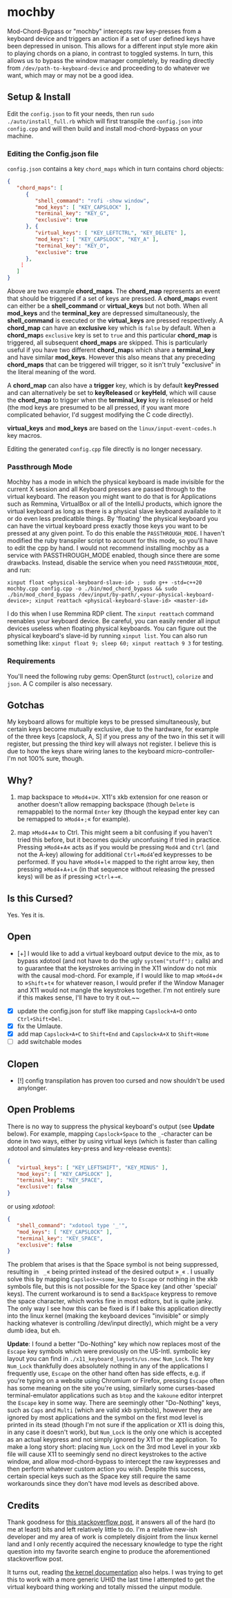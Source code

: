 # mochby
Mod-Chord-Bypass or "mochby" intercepts raw key-presses from a keyboard device and triggers an action if a set of user defined keys have been depressed in unison. This allows for a different input style more akin to playing chords on a piano, in contrast to toggled systems. In turn, this allows us to bypass the window manager completely, by reading directly from `/dev/path-to-keyboard-device` and proceeding to do whatever we want, which may or may not be a good idea.

## Setup & Install
Edit the `config.json` to fit your needs, then run `sudo ./auto/install_full.rb` which will first transpile the `config.json` into `config.cpp` and will then build and install mod-chord-bypass on your machine. 

### Editing the Config.json file
`config.json` contains a key `chord_maps` which in turn contains chord objects:
```json
{
   "chord_maps": [
      {
         "shell_command": "rofi -show window",
         "mod_keys": [ "KEY_CAPSLOCK" ],
         "terminal_key": "KEY_G",
         "exclusive": true
      }, {
         "virtual_keys": [ "KEY_LEFTCTRL", "KEY_DELETE" ],
         "mod_keys": [ "KEY_CAPSLOCK", "KEY_A" ],
         "terminal_key": "KEY_O",
         "exclusive": true
      },
    ⋮
   ]
}
```
Above are two example **chord_maps**. The **chord_map** represents an event that should be triggered if a set of keys are pressed. 
A **chord_map**s event can either be a **shell_command** or **virtual_keys** but not both. When all **mod_keys** and the **terminal_key** are depressed simultaneously, the **shell_command** is executed or the **virtual_keys** are pressed respectively. A **chord_map** can have an **exclusive** key which is `false` by default. When a **chord_map**s `exclusive` key is set to `true` and this particular **chord_map** is triggered, all subsequent **chord_maps** are skipped. This is particularly useful if you have two different **chord_map**s which share a **terminal_key** and have similar **mod_keys**. However this also means that any preceding **chord_maps** that can be triggered will trigger, so it isn't truly "exclusive" in the literal meaning of the word.

A **chord_map** can also have a **trigger** key, which is by default **keyPressed** and can alternatively be set to **keyReleased** or **keyHeld**, which will cause the **chord_map** to trigger when the **terminal_key** key is released or held (the mod keys are presumed to be all pressed, if you want more complicated behavior, I'd suggest modifying the C code directly).

**virtual_keys** and **mod_keys** are based on the `linux/input-event-codes.h` key macros.

Editing the generated `config.cpp` file directly is no longer necessary.


### Passthrough Mode
Mochby has a mode in which the physical keyboard is made invisible for the current X session and all Keyboard presses are passed through to the virtual keyboard. The reason you might want to do that is for Applications such as Remmina, VirtualBox or all of the IntelliJ products, which ignore the virtual keyboard as long as there is a physical slave keyboard available to it or do even less predicatble things. By 'floating' the physical keyboard you can have the virtual keyboard press exactly those keys you want to be pressed at any given point. 
To do this enable the `PASSTHROUGH_MODE`. I haven't modified the ruby transpiler script to account for this mode, so you'll have to edit the cpp by hand. I would not recommend installing mochby as a service with PASSTHROUGH_MODE enabled, though since there are some drawbacks.
Instead, disable the service when you need `PASSTHROUGH_MODE`, and run:
```
xinput float <physical-keyboard-slave-id> ; sudo g++ -std=c++20 mochby.cpp config.cpp -o ./bin/mod_chord_bypass && sudo ./bin/mod_chord_bypass /dev/input/by-path/,<your-physical-keyboard-device>; xinput reattach <physical-keyboard-slave-id> <master-id>
```
I do this when I use Remmina RDP client. The `xinput reattach` command reenables your keyboard device. Be careful, you can easily render all input devices useless when floating physical keyboards. You can figure out the physical keyboard's slave-id by running `xinput list`.
You can also run something like: `xinput float 9; sleep 60; xinput reattach 9 3` for testing.

### Requirements
You'll need the following ruby gems: OpenSturct (`ostruct`), `colorize` and `json`. A C compiler is also necessary.

## Gotchas
My keyboard allows for multiple keys to be pressed simultaneously, but certain keys become mutually exclusive, due to the hardware, for example of the three keys [capslock, A, S] if you press any of the two in this set it will register, but pressing the third key will always not register. I believe this is due to how the keys share wiring lanes to the keyboard micro-controller- I'm not 100% sure, though.

## Why?
1. map backspace to »`Mod4`+`U`«. X11's xkb extension for one reason or another doesn't allow remapping backspace (though `Delete` is remappable) to the normal `Enter` key (though the keypad enter key can be remapped to »`Mod4`+`;`« for example).

2. map »`Mod4`+`A`« to Ctrl. This might seem a bit confusing if you haven't tried this before, but it becomes quickly unconfusing if tried in practice. Pressing »`Mod4`+`A`« acts as if you would be pressing `Mod4` and `Ctrl` (and not the A-key) allowing for additional `Ctrl`+`Mod4`'ed keypresses to be performed. If you have »`Mod4`+`l`« mapped to the right arrow key, then pressing »`Mod4`+`A`+`L`« (in that sequence without releasing the pressed keys) will be as if pressing »`Ctrl`+`→`«.

## Is this Cursed?
Yes. Yes it is.

## Open
- [+] I would like to add a virtual keyboard output device to the mix, as to bypass xdotool (and not have to do the ugly `system("stuff");` calls) and to guarantee that the keystrokes arriving in the X11 window do not mix with the causal mod-chord. For example, if I would like to map »`Mod4`+`d`« to »`Shift`+`t`« for whatever reason, I would prefer if the Window Manager and X11 would not mangle the keystrokes together. I'm not entirely sure if this makes sense, I'll have to try it out.~~
- [x] update the config.json for stuff like mapping `Capslock+A+O` onto `Ctrl+Shift+Del`.
- [x] fix the Umlaute.
- [x] add map `Capslock+A+C` to `Shift+End` and `Capslock+A+X` to `Shift+Home`
- [ ] add switchable modes

## Clopen
- [!] config transpilation has proven too cursed and now shouldn't be used anylonger.

## Open Problems
There is no way to suppress the physical keyboard's output (see **Update** below). For example, mapping `Capslock+Space` to the `_`-character can be done in two ways, either by using virtual keys (which is faster than calling xdotool and simulates key-press and key-release events):
```json
{
   "virtual_keys": [ "KEY_LEFTSHIFT", "KEY_MINUS" ],
   "mod_keys": [ "KEY_CAPSLOCK" ],
   "terminal_key": "KEY_SPACE",
   "exclusive": false
}
```
or using *xdotool*:
```json
{
   "shell_command": "xdotool type '_'",
   "mod_keys": [ "KEY_CAPSLOCK" ],
   "terminal_key": "KEY_SPACE",
   "exclusive": false
}
```
The problem that arises is that the Space symbol is not being suppressed, resulting in ` _`« being printed instead of the desired output »`_`« . I usually solve this by mapping `Capslock+<some_key>` to `Escape` or nothing in the xkb symbols file, but this is not possible for the Space key (and other 'special' keys). The current workaround is to send a `BackSpace` keypress to remove the space character, which works fine in most editors, but is quite janky. The only way I see how this can be fixed is if I bake this application directly into the linux kernel (making the keyboard devices "invisible" or simply hacking whatever is controlling /dev/input directly), which might be a very dumb idea, but eh.

**Update**: I found a better "Do-Nothing" key which now replaces most of the `Escape` key symbols which were previously on the US-Intl. symbolic key layout you can find in `./x11_keyboard_layouts/us.new`: `Num_Lock`.
The key `Num_Lock` thankfully does absolutely nothing in any of the applications I frequently use, `Escape` on the other hand often has side effects, e.g. if you're typing on a website using Chromium or Firefox, pressing `Escape` often has some meaning on the site you're using, similarly some curses-based terminal-emulator applications such as `btop` and the `kakoune` editor interpret the `Escape` key in some way. There are seemingly other "Do-Nothing" keys, such as `Caps` and `Multi` (which are valid xkb symbols), however they are ignored by most applications and the symbol on the first mod level is printed in its stead (though I'm not sure if the application or X11 is doing this, in any case it doesn't work), but `Num_Lock` is the only one which is accepted as an actual keypress and not simply ignored by X11 or the application. 
To make a long story short: placing `Num_Lock` on the 3rd mod Level in your xkb file will cause X11 to seemingly send no direct keystrokes to the active window, and allow mod-chord-bypass to intercept the raw keypresses and then perform whatever custom action you wish.
Despite this success, certain special keys such as the Space key still require the same workarounds since they don't have mod levels as described above.

## Credits
Thank goodness for [this stackoverflow post](https://stackoverflow.com/questions/20943322/accessing-keys-from-linux-input-device), it answers all of the hard (to me at least) bits and left relatively little to do. I'm a relative new-ish developer and my area of work is completely disjoint from the linux kernel land and I only recently acquired the necessary knowledge to type the right question into my favorite search engine to produce the aforementioned stackoverflow post.

It turns out, reading [the kernel documentation](https://www.kernel.org/doc/html/latest/input/uinput.html) also helps. I was trying to get this to work with a more generic UHID the last time I attempted to get the virtual keyboard thing working and totally missed the uinput module.
